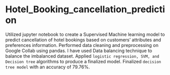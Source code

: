 # Hotel_Booking_cancellation_prediction
Utilized jupyter notebook to create a Supervised Machine learning model to predict cancellation of hotel bookings based on customers’ attributes and preferences information. Performed data cleaning and preprocessing on Google Collab using pandas. I have used Data balancing technique to balance the imbalanced dataset. Applied `logistic regression, SVM, and Decision tree` algorithms to produce a finalized model. Finalized `decision tree model` with an accuracy of 79.76%.
